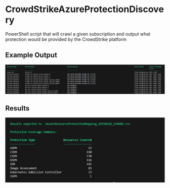 # CrowdStrikeAzureProtectionDiscovery
PowerShell script that will crawl a given subscription and output what protection would be provided by the CrowdStrike platform

## Example Output

![alt text](images/output.png)

## Results
![alt text](images/results.png)